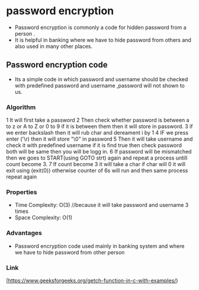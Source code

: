 # password encryption

- Password encryption is commonly a code for hidden password from a person .
- It is helpful in banking where we have to hide password from others and also used in many other places.


## Password encryption code
- Its a simple code in which password and username should be checked with predefined password and username ,password will not   shown to us.

### Algorithm

1 It will first take a password
2 Then check whether password is between a to z or A to Z or 0 to 9 if it is between them then it will store in password.
3 if we enter backslash then it will rub char and dereament i by 1
4 IF we press enter ('\r) then it will store "\0" in password
5 Then it will take username and check it with predefined username if it is find true then check password both will be same then you will be logg in.
6 If password will be mismatched then we goes to START(using GOTO strt) again and repeat a process untill count become 3.
7 If count become 3 it will take a char if char will 0 it will exit using (exit(0)) otherwise counter of 6s will run and then same process repeat again

### Properties
- Time Complexity: O(3)       //because it will take password and username 3 times  
- Space Complexity: O(1)
### Advantages

- Password encryption code used mainly in banking system and where we have to hide password from other person 

### Link
[https://www.geeksforgeeks.org/getch-function-in-c-with-examples/)

















